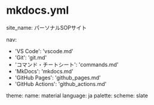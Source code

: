 # mkdocs.yml

site_name: パーソナルSOPサイト

nav:
  - 'VS Code': 'vscode.md'
  - 'Git': 'git.md'
  - 'コマンド・チートシート': 'commands.md'
  - 'MkDocs': 'mkdocs.md'
  - 'GitHub Pages': 'github_pages.md'
  - 'GitHub Actions': 'github_actions.md'

theme:
  name: material
  language: ja
  palette:
    scheme: slate